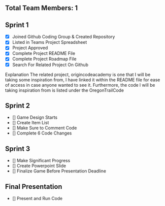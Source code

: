 ## Total Team Members: 1 

## Sprint 1 
- [x] Joined Github Coding Group & Created Repository
- [x] Listed in Teams Project Spreadsheet
- [x] Project Approved
- [x] Complete Project README File 
- [x] Complete Project Roadmap File 
- [x] Search For Related Project On Github

Explanation 
The related project, origincodeacademy is one that I will be taking some inspiration from, I have linked it within the README file for ease of access in case anyone wanted to see it. 
Furthermore, the code I will be taking inspiration from is listed under the OregonTrailCode 

## Sprint 2 
- [] Game Design Starts
- [] Create Item List  
- [] Make Sure to Comment Code 
- [] Complete 6 Code Changes

## Sprint 3 
- [] Make Significant Progress 
- [] Create Powerpoint Slide 
- [] Finalize Game Before Presentation Deadline 

## Final Presentation
- [] Present and Run Code 